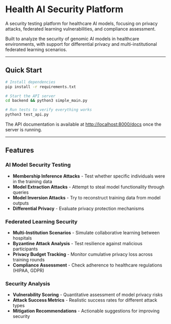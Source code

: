 # Health AI Security Platform

A security testing platform for healthcare AI models, focusing on privacy attacks, federated learning vulnerabilities, and compliance assessment.

Built to analyze the security of genomic AI models in healthcare environments, with support for differential privacy and multi-institutional federated learning scenarios.

---

## Quick Start

```bash
# Install dependencies
pip install -r requirements.txt

# Start the API server
cd backend && python3 simple_main.py

# Run tests to verify everything works
python3 test_api.py
```

The API documentation is available at [http://localhost:8000/docs](http://localhost:8000/docs) once the server is running.

---

## Features

### AI Model Security Testing
- **Membership Inference Attacks** - Test whether specific individuals were in the training data
- **Model Extraction Attacks** - Attempt to steal model functionality through queries
- **Model Inversion Attacks** - Try to reconstruct training data from model outputs
- **Differential Privacy** - Evaluate privacy protection mechanisms

### Federated Learning Security
- **Multi-Institution Scenarios** - Simulate collaborative learning between hospitals
- **Byzantine Attack Analysis** - Test resilience against malicious participants
- **Privacy Budget Tracking** - Monitor cumulative privacy loss across training rounds
- **Compliance Assessment** - Check adherence to healthcare regulations (HIPAA, GDPR)

### Security Analysis
- **Vulnerability Scoring** - Quantitative assessment of model privacy risks
- **Attack Success Metrics** - Realistic success rates for different attack types
- **Mitigation Recommendations** - Actionable suggestions for improving security
